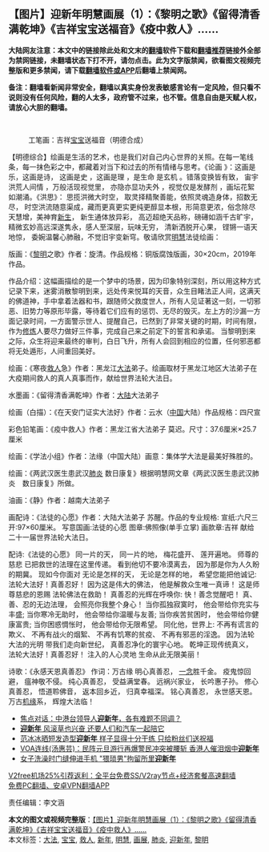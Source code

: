  <h2>【图片】迎新年明慧画展（1）：《黎明之歌》《留得清香满乾坤》《吉祥宝宝送福音》《疫中救人》……</h2> <p class="notice"><b>大陆网友注意：本文中的链接除此处和文末的<a href="https://github.com/bannedbook/fanqiang" >翻墙</a>软件下载和<a href="https://github.com/killgcd/justmysocks/blob/master/README.md">翻墙推荐</a>链接外全部为禁网链接，未翻墙状态下打不开，请勿点击。此为文字版禁闻，欲看图文视频完整版和更多禁闻，请下载<a href="https://github.com/bannedbook/fanqiang">翻墙软件或APP</a>后翻墙上禁闻网。</p><p>备注：翻墙看新闻非常安全，翻墙以真实身份发表敏感言论有一定风险，但只看不说则没有任何风险，翻的人太多，政府管不过来，也不管。信息自由是天赋人权，请放心大胆的翻墙。</b></p>  <div class="entry"> <br /> <figure><figcaption class="wp-caption-text">工笔画：吉祥<a href="https://www.bannedbook.org/bnews/tag/%e5%ae%9d%e5%ae%9d/" class="st_tag internal_tag" rel="tag" title="标签 宝宝 下的日志">宝宝</a>送福音（明德合成）</figcaption></figure> <p>【明德综合】绘画是生活的艺术，也是我们对自己内心世界的关照。在每一笔线条，每一抹色彩之中，都藏着对当下和过去的所有情绪与思考。《论画 》：这画是乐，这画是诗， 这画是史 ，这画是理 ，是生命 是玄机 。错落变换皆有致， 宙宇洪荒人间情 ，万般活现视觉里， 亦隐亦显功夫外 ，视觉仅是发酵剂 ，画坛花絮如潮涌。《洪思》： 思揽洪微大时空， 取灵择精聚善能，依照灵魂造身体，招数无尽， 时空洪流随意渠成，藏而更真更实更纯更醇显本根，形简意更浓，俗念除尽天慧增，美神育<span class='wp_keywordlink'><a href="https://www.bannedbook.org/forum2/topic1642.html" title="正见网《新生》" target="_blank">新生</a></span>， 新生通体放异彩， 高迈超绝天品称，磅礡如涵千古旷宇，精微玄妙高远深遂隽永，感人至深层，玩味无穷， 清新洒脱开心果， 铿锵一语天地惊， 委婉温馨心肺融，不觉旧宇变新穹。敬请欣赏<a href="https://www.bannedbook.org/bnews/tag/%E6%98%8E%E6%85%A7/" class="st_tag internal_tag" rel="tag" title="标签 明慧 下的日志">明慧</a>法徒绘画：</p> <p>版画：《<a href="https://www.bannedbook.org/bnews/tag/%e9%bb%8e%e6%98%8e/" class="st_tag internal_tag" rel="tag" title="标签 黎明 下的日志">黎明</a>之歌》作者：旋清。作品规格：铜版腐蚀版画，30×20cm，2019年作品。</p> <p>作品介绍：这幅画描绘的是一个梦中的场景，因为印象特别深刻，所以用这种方式记录下来，迷雾消散黎明到来，远处传来悦耳的天音，众生目睹法正人间，这满天的佛道神，手中拿着法器和书，跟随师父救度世人，所有人见证著这一刻，一切邪恶、旧势力等原形毕露，等待着它们应有的惩罚、无尽的毁灭。左上方的沙漏一方面记录时间，一方面警示世人、提醒自己，已然到了非常关键的时期，时间有限，作为<span class='wp_keywordlink'><a href="https://www.qi-gong.me/" title="气功修炼网" target="_blank">修炼</a></span>人要尽力做好三件事，完成自己来之前定下的誓言和承诺。 当黎明到来之际，众生将迎来最终的审判，白日飞升，所有人会回到相应的位置，任何邪恶都将无处遁形，人间重回美好。</p> <p></p> <p>绘画：《寒夜<a href="https://www.bannedbook.org/bnews/tag/%E6%95%91%E4%BA%BA/" class="st_tag internal_tag" rel="tag" title="标签 救人 下的日志">救人</a>急》作者：黑龙江<a href="https://www.bannedbook.org/bnews/tag/%E5%A4%A7%E6%B3%95/" class="st_tag internal_tag" rel="tag" title="标签 大法 下的日志">大法</a>弟子。绘画取材于黑龙江地区大法弟子在大疫期间救人的真人真事而作，献给世界法轮大法日。</p>  <p></p> <p>水墨画：《留得清香满乾坤》作者：<span class='wp_keywordlink_affiliate'><a href="https://www.bannedbook.org/" title="大陆" target="_blank">大陆</a></span>大法弟子</p> <p></p> <p>绘画（白描）：《在天安门证实大法好》作者：云水（<span class='wp_keywordlink_affiliate'><a href="https://www.bannedbook.org/" title="中国" target="_blank">中国</a></span>大陆）作品规格：四尺宣</p> <p></p>  <p>彩色铅笔画：《疫中救人》作者：黑龙江省大法弟子 莫迟。尺寸：37.6厘米×25.7厘米</p> <p></p> <p>绘画：《学法小组》作者：法缘（中国大陆）画意：集体学大法是最美好殊胜的。</p> <p></p> <p>绘画：《两武汉医生患武汉<a href="https://www.bannedbook.org/bnews/tag/%e8%82%ba%e7%82%8e/" class="st_tag internal_tag" rel="tag" title="标签 肺炎 下的日志">肺炎</a> 数日康复》根据明慧网文章《两武汉医生患武汉肺炎　数日康复》所做。</p>  <p></p> <p>油画：《静》作者：越南大法弟子</p> <p></p> <p>画配诗：《法徒的心愿》作者：大陆大法弟子 苏醒。作品的专业规格: 宣纸:六尺三开:97×60厘米。 写意国画:法徒的心愿 图章:佛照像(单手立掌) 画款章:吉祥 献给二十一届世界法轮大法日。</p> <p>配诗:《法徒的心愿》 同一片的天， 同一片的地， 梅花盛开、 莲开遍地。 师尊的慈悲 已把救世​​的法理在这里传递。 看到他切不要冷漠离去， 因为那是你为人久盼的期冀。 现如今你面对 无论是怎样的天， 无论是怎样的地， 希望您能把他诚记: 法轮大法好！真善忍好！ 因为这是伟大的佛法， 他是解救众生唯一真谛！ 这是师尊慈悲的恩赐 法轮佛法在救助！ 真善忍的光辉在呼唤你: 快！善念觉醒吧！ 真、善、忍的无边法理， 会照亮你我整个身心！ 当你孤独寂寞时， 他会带给你充实与丰盛; 当你寒冷无助时， 他会带给你温暖与友善; 当你疾苦贫困时， 他会带给你健康富贵; 当你困惑惆怅时， 他会带给你无限希望。 同化他，世界上: 不再有谎言的欺义、 不再有战火的烟絮、 不再有饥寒的贫疫、 不再有邪恶的淫逸。 因为法轮大法的光明 带我们走向新世纪， 真善忍净化的寰宇心地。 乾坤正现传统真义， 法轮大法好！真善忍好！ 注入的人心灵地 生命从此无限美丽！</p>  <p></p> <p>诗歌：《永感天恩真善忍》 作词：万古缘 明心真善忍， <span class='wp_keywordlink'><a href="https://www.bannedbook.org/forum2/topic13.html" title="小冊子：一念決定未來（更新版）" target="_blank">一念</a></span>胜千金。 疫鬼惊回避， 瘟神敬不侵。 纯心真善忍， 受益满堂春。 远祸兴家业， 长吟惠子孙。 修心真善忍， 悟道聆佛音， 返本回乡近， 归真幸福深。 铭心真善忍， 永世感天恩。 万古<span class='wp_keywordlink'><a href="https://www.bannedbook.org/forum11/topic248.html" title="禁片：情为何物？生死相许？自由电影《机缘》下载、在线观看" target="_blank">机缘</a></span>系， 辉煌大法临！</p> <ul class='op-related-articles' title='相关阅读'> <li><a href='https://www.bannedbook.org/bnews/headline/20200104/1252918.html' target='_blank'>焦点对话：中港台领导人<b>迎新年</b>，各有难题不同调？</a></li> <li><a href='https://www.bannedbook.org/bnews/comments/20200102/1252264.html' target='_blank'><b>迎新年</b>  风滚草也兴奋  还要人们和汽车一起陪它</a></li> <li><a href='https://www.bannedbook.org/bnews/yule/20200102/1251835.html' target='_blank'>范冰冰晒短发造型<b>迎新年</b> 样子显得十分干练 只给粉丝们送祝福</a></li> <li><a href='https://www.bannedbook.org/bnews/cnnews/hknews/20200101/1251693.html' target='_blank'>VOA连线(汤惠芸)：民阵元旦游行再爆警民冲突被腰斩 香港人催泪烟中<b>迎新年</b></a></li> <li><a href='https://www.bannedbook.org/bnews/baitai/20200101/1251437.html' target='_blank'>女子洗澡时门缝伸进手机 "猥琐男"拘留所里<b>迎新年</b></a></li> </ul> <p class="texttj"> <a href="https://github.com/bannedbook/fanqiang/wiki/V2ray%E6%9C%BA%E5%9C%BA" target="_blank">V2free机场25%引荐返利：全平台免费SS/V2ray节点+经济套餐高速翻墙</a><br/> <a href="https://github.com/bannedbook/fanqiang/wiki/%E7%A6%81%E9%97%BB%E7%BD%91%E5%AE%89%E5%8D%93%E7%BF%BB%E5%A2%99%E6%96%B0%E9%97%BBAPP" target="_blank">免费PC翻墙、安卓VPN翻墙APP</a></p><p>责任编辑：李文涵</p><a name='sharetosocial'></a>       <div><b>本文的图文或视频完整版</b>：<a href='https://www.bannedbook.org/bnews/comments/20201225/1454911.html'>【图片】迎新年明慧画展（1）：《黎明之歌》《留得清香满乾坤》《吉祥宝宝送福音》《疫中救人》……</a></div>  </div><!--END ENTRY--> <div class="postfooter"> <div>本文标签：<a href="https://www.bannedbook.org/bnews/tag/%E5%A4%A7%E6%B3%95/" rel="tag">大法</a>, <a href="https://www.bannedbook.org/bnews/tag/%e5%ae%9d%e5%ae%9d/" rel="tag">宝宝</a>, <a href="https://www.bannedbook.org/bnews/tag/%E6%95%91%E4%BA%BA/" rel="tag">救人</a>, <a href="https://www.bannedbook.org/bnews/tag/%E6%96%B0%E5%B9%B4/" rel="tag">新年</a>, <a href="https://www.bannedbook.org/bnews/tag/%E6%98%8E%E6%85%A7/" rel="tag">明慧</a>, <a href="https://www.bannedbook.org/bnews/tag/%E7%94%BB%E5%B1%95/" rel="tag">画展</a>, <a href="https://www.bannedbook.org/bnews/tag/%e8%82%ba%e7%82%8e/" rel="tag">肺炎</a>, <a href="https://www.bannedbook.org/bnews/tag/%E8%BF%8E%E6%96%B0%E5%B9%B4/" rel="tag">迎新年</a>, <a href="https://www.bannedbook.org/bnews/tag/%e9%bb%8e%e6%98%8e/" rel="tag">黎明</a></div>  </div><!--END POSTFOOTER--> 